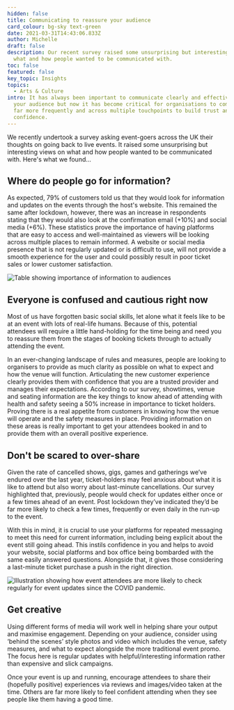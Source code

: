 ```yaml
---
hidden: false
title: Communicating to reassure your audience
card_colour: bg-sky text-green
date: 2021-03-31T14:43:06.833Z
author: Michelle
draft: false
description: Our recent survey raised some unsurprising but interesting views on
  what and how people wanted to be communicated with.
toc: false
featured: false
key_topic: Insights
topics:
  - Arts & Culture
intro: It has always been important to communicate clearly and effectively to
  your audience but now it has become critical for organisations to communicate
  far more frequently and across multiple touchpoints to build trust and
  confidence.
---
```

We recently undertook a survey asking event-goers across the UK their thoughts on going back to live events. It raised some unsurprising but interesting views on what and how people wanted to be communicated with. Here's what we found...

## Where do people go for information?

As expected, 79% of customers told us that they would look for information and updates on the events through the host's website. This remained the same after lockdown, however, there was an increase in respondents stating that they would also look at the confirmation email (+10%) and social media (+6%). These statistics prove the importance of having platforms that are easy to access and well-maintained as viewers will be looking across multiple places to remain informed. A website or social media presence that is not regularly updated or is difficult to use, will not provide a smooth experience for the user and could possibly result in poor ticket sales or lower customer satisfaction.

![Table showing importance of information to audiences](../images/7-the-need-to-know.jpg)

## Everyone is confused and cautious right now

Most of us have forgotten basic social skills, let alone what it feels like to be at an event with lots of real-life humans. Because of this, potential attendees will require a little hand-holding for the time being and need you to reassure them from the stages of booking tickets through to actually attending the event.

In an ever-changing landscape of rules and measures, people are looking to organisers to provide as much clarity as possible on what to expect and how the venue will function. Articulating the new customer experience clearly provides them with confidence that you are a trusted provider and manages their expectations. According to our survey, showtimes, venue and seating information are the key things to know ahead of attending with health and safety seeing a 50% increase in importance to ticket holders. Proving there is a real appetite from customers in knowing how the venue will operate and the safety measures in place. Providing information on these areas is really important to get your attendees booked in and to provide them with an overall positive experience.

## Don't be scared to over-share

Given the rate of cancelled shows, gigs, games and gatherings we’ve endured over the last year, ticket-holders may feel anxious about what it is like to attend but also worry about last-minute cancellations. Our survey highlighted that, previously, people would check for updates either once or a few times ahead of an event. Post lockdown they’ve indicated they’d be far more likely to check a few times, frequently or even daily in the run-up to the event.

With this in mind, it is crucial to use your platforms for repeated messaging to meet this need for current information, including being explicit about the event still going ahead. This instils confidence in you and helps to avoid your website, social platforms and box office being bombarded with the same easily answered questions. Alongside that, it gives those considering a last-minute ticket purchase a push in the right direction.

![Illustration showing how event attendees are more likely to check regularly for event updates since the COVID pandemic.](../images/6-over-communicating.jpg)

## Get creative

Using different forms of media will work well in helping share your output and maximise engagement. Depending on your audience, consider using ​‘behind the scenes’ style photos and video which includes the venue, safety measures, and what to expect alongside the more traditional event promo. The focus here is regular updates with helpful/​interesting information rather than expensive and slick campaigns.

Once your event is up and running, encourage attendees to share their (hopefully positive) experiences via reviews and images/​video taken at the time. Others are far more likely to feel confident attending when they see people like them having a good time.